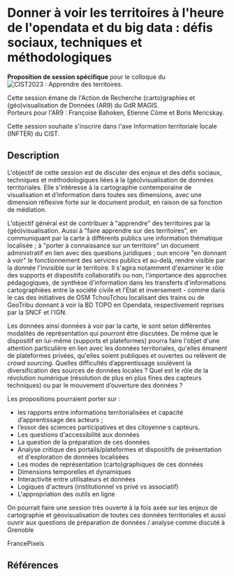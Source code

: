 # Donner à voir les territoires à l'heure de l'opendata et du big data : défis sociaux, techniques et méthodologiques

**Proposition de session spécifique** pour le colloque du ![CIST2023 : Apprendre des territoires](https://cist2023.sciencesconf.org/resource/page/id/4).</p>
Cette session émane de l'Action de Recherche (carto)graphies et (géo)visualisation de Données (AR9) du GdR MAGIS.</br>
Porteurs pour l'AR9 : Françoise Bahoken, Etienne Côme et Boris Mericskay.

Cette session souhaite s'inscrire dans l'axe Information territoriale locale (INFTER) du CIST.

## Description
L'objectif de cette session est de discuter des enjeux et des défis sociaux, techniques et méthodologiques liées à la (géo)visualisation de données territoriales. 
Elle s'intéresse à la cartographie contemporaine de visualisation et d’information dans toutes ses dimensions, avec une dimension réflexive forte sur le document  produit, en raison de sa fonction de médiation. 

L'objectif général est de contribuer à "apprendre" des territoires par la (géo)visualisation. Aussi à "faire apprendre sur des territoires", en communiquant par la carte à différents publics une information thématique localisée ; à "porter à connaissance sur un territoire" un document administratif en lien avec des questions juridiques ; oun encore "en donnant à voir" le fonctionnement des services publics et au-delà, rendre visible par la donnée l'invisible sur le territoire. Il s'agira  notamment d'examiner le rôle des supports et dispositifs collaboratifs ou non, l'importance des approches pédagogiques, de synthèse d'information dans les transferts d'informations cartographiées entre la société civile et l'Etat et inversement - comme dans le cas des initiatives de OSM TchouTchou localisant des trains ou de GeoTribu donnant à voir la BD TOPO en Opendata, respectivement reprises par la SNCF et l'IGN.

Les données ainsi données à voir par la carte, le sont selon différentes modalités de représentation qui pourront être discutées. De même que le dispositif en lui-même (supports et plateformes) pourra faire l'objet d'une attention particulière en lien avec les données territoriales, qu'elles émanent de plateformes privées, qu'elles soient publiques et ouvertes ou relèvent de _crowd sourcing_. Quelles difficultés d’apprentissage soulèvent la diversification des sources de données locales ? Quel est le rôle de la révolution numérique (résolution de plus en plus fines des capteurs techniques) ou par le mouvement d’ouverture des données ? 

Les propositions pourraient porter sur :

- les rapports entre informations territorialisées et capacité d’apprentissage des acteurs ;
- l’essor des sciences participatives et des citoyenne·s capteurs.
- Les questions d'accessibilité aux données
- La question de la préparation de ces données
- Analyse critique des portails/plateformes et dispositifs de présentation et d'exploration de données localisées
- Les modes de représentation (carto)graphiques de ces données
- Dimensions temporelles et dynamiques
- Interactivité entre utilisateurs et données
- Logiques d'acteurs (institutionnel vs privé vs associatif)
- L'appropriation des outils en ligne

On pourrait faire une session très ouverte à la fois axée sur les enjeux de cartographie et géovisualisation de toutes ces données territoriales et aussi ouvrir aux questions de préparation de données / analyse comme discuté à Grenoble


FrancePixels


## Références

